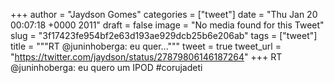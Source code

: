 
+++
author = "Jaydson Gomes"
categories = ["tweet"]
date = "Thu Jan 20 00:07:18 +0000 2011"
draft = false
image = "No media found for this Tweet"
slug = "3f17423fe954bf2e63d193ae929dcb25b6e206ab"
tags = ["tweet"]
title = """RT @juninhoberga: eu quer..."""
tweet = true
tweet_url = "https://twitter.com/jaydson/status/27879806146187264"
+++
RT @juninhoberga: eu quero um IPOD #corujadeti
